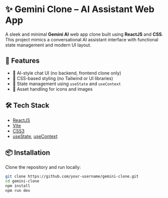 # ✨ Gemini Clone – AI Assistant Web App

A sleek and minimal **Gemini AI** web app clone built using **ReactJS** and **CSS**. This project mimics a conversational AI assistant interface with functional state management and modern UI layout.

## 🌟 Features

- 💬 AI-style chat UI (no backend, frontend clone only)
- 🎨 CSS-based styling (no Tailwind or UI libraries)
- 🧠 State management using `useState` and `useContext`
- 📁 Asset handling for icons and images

## 🛠️ Tech Stack

- [ReactJS](https://reactjs.org/)
- [Vite](https://vitejs.dev/)
- [CSS3](https://developer.mozilla.org/en-US/docs/Web/CSS)
- [useState](https://reactjs.org/docs/hooks-state.html), [useContext](https://reactjs.org/docs/context.html)


## 📦 Installation

Clone the repository and run locally:

```bash
git clone https://github.com/your-username/gemini-clone.git
cd gemini-clone
npm install
npm run dev
